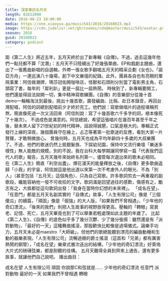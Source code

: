 ```yaml
---
title: 深度專訪五月天
length: 82612000
date: 2016-08-23 18:00:00
media: https://one.xiaoyuu.ga/music543/2016/20160823.mp3
image: https://cdn.jsdelivr.net/gh/coxmos/cdn@master/music543/avatar.png
season: 2016
guid: 20160823
category: podcast
---
```


距《第二人生》將近五年，五月天終於出了新專輯《自傳》。不過，過去這幾年他們一點兒都不算「沈潛」：五月天不只陸續出了好幾張單曲、EP和戲劇主題曲，還出了一張舊曲新唱的自選輯，外帶一張女歌手翻唱五月天的精采企劃《女也》。「諾亞方舟」一連巡演八十幾場，創下中文樂壇的紀錄。此外，團員各自也有亮眼的單飛事業：阿信做潮牌，瑪莎冠佑開咖啡店，怪獸和石頭則分別當了電影男主角，石頭寫了書，每年的「犀利趴」更是一屆比一屆熱鬧。
時候到了，新專輯要開工，他們還是得設法拋開一切，集中精神寫歌練團。《自傳》的音樂部分從幾十首demo一輪輪淘汰到最後，挑出十幾首歌，廣發編曲、比稿、赴日本錄音，再回台灣配唱，阿信的詞總到配唱前夕才終於完工。他們說：寫歌做唱片的過程堪稱煎熬，簡直像死過一次又活回來（阿信則說：寫了十幾首歌六千多字的詞，根本像死了十幾次）。
不過成色是滿意的。阿信總說，希望這張唱片在幾百年甚至千年之後，替未來人留下21世紀初的時代精神，話說得誠懇，口氣是極大的。專輯正式發行上線的深夜，幾個團員守在線上，忐忑等著第一批歌迷的反應，看到大家一片贊聲，才敢稍微放心。
曾幾何時，五月天也成為平均年齡四十多歲的大叔樂團了。不過，他們的歌迷仍然上抵銀髮族、下探幼兒園，保持中文流行樂壇「樂迷多樣性」無人能敵的規模。別的不說，我在台科大每學期讓同學寫一篇「代表我們這代人的歌」報告，五月天幾年來始終名列第一，儘管每次選出來的歌未必相同。
在《第二人生》簡直「利空出盡」、煙花漫天的能量釋放之後，《自傳》更多歌曲返歸「小我」的宇宙，阿信說這是他出道以來第一次不考慮外人的眼光、不為「別人」（甚至包括『五月天』這個角色）、只為自己寫歌。許多歌詞剪去一再重複的副歌段，纔能容納他一發不可收拾的文字。歌詞滿是回望過往的感歎，傷感有之，勵志有之，大抵都從這句歌詞出發：「我身在當時你幻想的未來裡」。
「成名在望」、「任意門」都是五月天名副其實的「自傳式」故事，「人生有限公司」像是「三個傻瓜」的續篇，「頑固」像是「倔強」的大人版，「如果我們不曾相遇」、「少年他的奇幻漂流」、「後來的我們」則把人生故事的視野放得更高。壓軸的「轉眼」寫衰老、記憶、死亡，五月天畢竟也到了可以舉重若輕處理如此主題的年歲了。
比起《第二人生》，《自傳》的底色似乎多了幾分沉鬱、少了幾分張揚：雖然還是有「派對動物」、「最好的一天」這種舞曲搖滾，那股歡快比較像是過場儀式。論樂手功力，五月天未必是maestro「大師級」，但他們的歌總能聽到漂亮的編曲動機和生動的器樂表現。「人生有限公司」流暢過癮的爵士搖滾（這首和「兄弟」都有厲害熱鬧的銅管），「成名在望」樂章式層次迭出的結構，「少年他的奇幻漂流」好萊塢大片式的磅礡弦樂，都是耐聽的佳構。
五月天難得全員到齊來上通告，還有更多故事，就讓他們自己說吧。
播出曲目：

成名在望
人生有限公司
頑固
你說那C和弦就是……
少年他的奇幻漂流
任意門
派對動物
最好的一天
如果我們不曾相遇
轉眼
